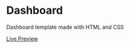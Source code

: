 # Dashboard
<p>Dashboard template made with HTML and CSS</p>
<a href="https://mrgochu.github.io/dashboard/">Live Preview</a>
